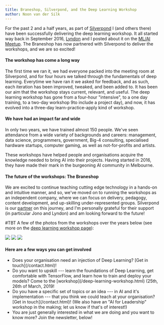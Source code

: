 ```yaml
---
title: Braneshop, Silverpond, and the Deep Learning Workshop
author: Noon van der Silk
---
```


For the past 2 and a half years, as part of
[Silverpond](https://silverpond.com.au) I (and others there) have been
successfully delivering the deep learning workshop. It all started way back in September 2016,
[Lyndon](http://sordina.github.io/) and I posted about it on the
[ML/AI Meetup](https://www.meetup.com/Machine-Learning-AI-Meetup/events/233901076/).
The Braneshop has now partnered with Silverpond to deliver the workshops, and
we are so excited!


#### The workshop has come a long way

The first time we ran it, we had everyone packed into the meeting room at
Silverpond, and for four hours we talked through the fundamentals of deep
learning.  Everytime we have ran it we asked for feedback, and as such,
each iteration has been improved, tweaked, and been added to. It has been
our aim that the workshop stays current, relevant, and useful. The deep
learning workshop has gone from a four-hour "intensive", to a one day
training, to a two-day workshop 9to include a project day), and now, it has
evolved into a three-day learn-practice-apply kind of workshop.


#### We have had an impact far and wide

In only two years, we have trained almost 150 people. We've seen attendance
from a wide variety of backgrounds and careers: management, data science,
programmers, government, Big-4 consulting, specialised hardware startups,
computer gaming, as well as not-for-profits and artists.

These workshops have helped people and organisations acquire the knowledge
needed to bring AI into their projects. Having started in 2016, they have made
their mark in the burgeoning AI community in Melbourne.


#### The future of the workshops: The Braneshop

We are excited to continue teaching cutting edge technology in a hands-on and
intuitive manner, and so, we've moved on to running the workshops as an
independent company, where we can focus on delivery, pedagogy, content
development, and up-skilling under-represented groups. Silverpond is our 
[partner](https://silverpond.com.au/2019/01/18/partnering-with-braneshop-for-silverponds-workshops/)
on this journey, and I'm personally grateful for their support (in particular
Jono and Lyndon) and am looking forward to the future!



\#TBT A few of the photos from the workshops over the years below (see more
on the [deep learning workshop page](/deep-learning-workshop.html)): 

<div id="photos-list"> <a href="/images/workshop/ws6.jpg"><img
src="/images/workshop/ws6.jpg" /></a> <a href="/images/workshop/ws2.jpg"><a
href="/images/workshop/ws9.jpg"><img src="/images/workshop/ws9.jpg" /></a>
<a href="/images/workshop/ws2.jpg"><img src="/images/workshop/ws2.jpg"
/></a> </div>


#### Here are a few ways you can get involved

<ul class="normal">
<li>Does your organisation need an injection of Deep Learning? [Get in touch](/contact.html)!</li>
<li>Do you want to upskill --- learn the foundations of Deep Learning, get
comfortable with TensorFlow, and learn how to train and deploy your models?
Come to the [workshop](/deep-learning-workshop.html) (25th, 26th of
March, 2019!</li>
<li>Do you have a specific set of topics or an idea --- in AI and
it's implementation --- that you think we could teach at your
organisation? [Get in touch](/contact.html)! (We also have an "AI for
  Leadership" workshop in the making; let us know if that's of interest!)
</li>
<li>You are just generally interested in what we are doing and you want to
know more? Join the newsletter, below!
</li>
</ul>

